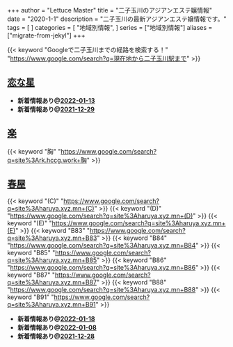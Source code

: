 +++
author = "Lettuce Master"
title = "二子玉川のアジアンエステ嬢情報"
date = "2020-1-1"
description = "二子玉川の最新アジアンエステ嬢情報です。"
tags = [
]
categories = [
    "地域別情報",
]
series = ["地域別情報"]
aliases = ["migrate-from-jekyl"]
+++

{{< keyword "Googleで二子玉川までの経路を検索する！" "https://www.google.com/search?q=現在地から二子玉川駅まで" >}}

## [恋な星](http://koihoshi.agomaj.com/)


- **新着情報あり@[2022-01-13](/post/2022-01-13)**
- **新着情報あり@[2021-12-29](/post/2021-12-29)**
## [楽](http://rk.hccg.work/)
{{< keyword "胸" "https://www.google.com/search?q=site%3Ark.hccg.work+胸" >}} 

## [春屋](https://haruya.xyz.mn/)
{{< keyword "(C)" "https://www.google.com/search?q=site%3Aharuya.xyz.mn+(C)" >}} {{< keyword "(D)" "https://www.google.com/search?q=site%3Aharuya.xyz.mn+(D)" >}} {{< keyword "(E)" "https://www.google.com/search?q=site%3Aharuya.xyz.mn+(E)" >}} {{< keyword "B83" "https://www.google.com/search?q=site%3Aharuya.xyz.mn+B83" >}} {{< keyword "B84" "https://www.google.com/search?q=site%3Aharuya.xyz.mn+B84" >}} {{< keyword "B85" "https://www.google.com/search?q=site%3Aharuya.xyz.mn+B85" >}} {{< keyword "B86" "https://www.google.com/search?q=site%3Aharuya.xyz.mn+B86" >}} {{< keyword "B87" "https://www.google.com/search?q=site%3Aharuya.xyz.mn+B87" >}} {{< keyword "B88" "https://www.google.com/search?q=site%3Aharuya.xyz.mn+B88" >}} {{< keyword "B91" "https://www.google.com/search?q=site%3Aharuya.xyz.mn+B91" >}} 

- **新着情報あり@[2022-01-18](/post/2022-01-18)**
- **新着情報あり@[2022-01-08](/post/2022-01-08)**
- **新着情報あり@[2021-12-28](/post/2021-12-28)**
